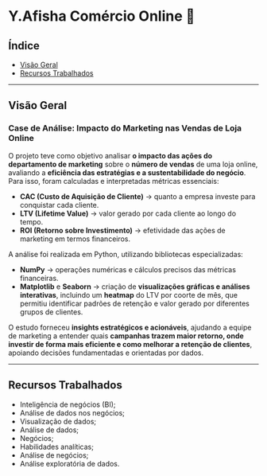 # Y.Afisha Comércio Online 🛒

## Índice

- [Visão Geral](#visao-geral)
- [Recursos Trabalhados](#recursos-trabalhados)

---

<a id='visao-geral'></a>
## Visão Geral

### Case de Análise: Impacto do Marketing nas Vendas de Loja Online

O projeto teve como objetivo analisar **o impacto das ações do departamento de marketing** sobre o **número de vendas** de uma loja online, avaliando a **eficiência das estratégias e a sustentabilidade do negócio**. Para isso, foram calculadas e interpretadas métricas essenciais:

- **CAC (Custo de Aquisição de Cliente)** → quanto a empresa investe para conquistar cada cliente.
- **LTV (Lifetime Value)** → valor gerado por cada cliente ao longo do tempo.
- **ROI (Retorno sobre Investimento)** → efetividade das ações de marketing em termos financeiros.

A análise foi realizada em Python, utilizando bibliotecas especializadas:

- **NumPy** → operações numéricas e cálculos precisos das métricas financeiras.
- **Matplotlib** e **Seaborn** → criação de **visualizações gráficas e análises interativas**, incluindo um **heatmap** do LTV por coorte de mês, que permitiu identificar padrões de retenção e valor gerado por diferentes grupos de clientes.

O estudo forneceu **insights estratégicos e acionáveis**, ajudando a equipe de marketing a entender quais **campanhas trazem maior retorno, onde investir de forma mais eficiente e como melhorar a retenção de clientes**, apoiando decisões fundamentadas e orientadas por dados.

---

<a id='recursos-trabalhados'></a>
## Recursos Trabalhados

- Inteligência de negócios (BI);
- Análise de dados nos negócios;
- Visualização de dados;
- Análise de dados;
- Negócios;
- Habilidades analíticas;
- Análise de negócios;
- Análise exploratória de dados.
